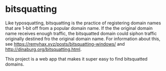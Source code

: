 # bitsquatting

Like typosquatting, bitsquatting is the practice of registering domain names that are 1-bit off from a popular domain name.
If the the original domain name receives enough traffic, the bitsquatted domain could siphon traffic originally destined fro the original domain name.
For information about this, see https://remyhax.xyz/posts/bitsquatting-windows/ and http://dinaburg.org/bitsquatting.html.

This project is a web app that makes it super easy to find bitsquatted domains.
